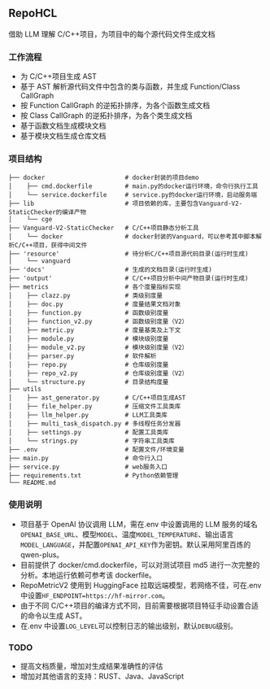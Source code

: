 ## RepoHCL

借助 LLM 理解 C/C++项目，为项目中的每个源代码文件生成文档

### 工作流程

- 为 C/C++项目生成 AST
- 基于 AST 解析源代码文件中包含的类与函数，并生成 Function/Class CallGraph
- 按 Function CallGraph 的逆拓扑排序，为各个函数生成文档
- 按 Class CallGraph 的逆拓扑排序，为各个类生成文档
- 基于函数文档生成模块文档
- 基于模块文档生成仓库文档

### 项目结构

```
├── docker                      # docker封装的项目demo
│    ├── cmd.dockerfile         # main.py的docker运行环境，命令行执行工具
│    └── service.dockerfile     # service.py的docker运行环境，启动服务端
├── lib                         # 项目依赖的库，主要包含Vanguard-V2-StaticChecker的编译产物
│    └── cge
├── Vanguard-V2-StaticChecker   # C/C++项目静态分析工具
│    └── docker                 # docker封装的Vanguard，可以参考其中脚本解析C/C++项目，获得中间文件
├── 'resource'                  # 待分析C/C++项目源代码目录(运行时生成)
│    └── vanguard
├── 'docs'                      # 生成的文档目录(运行时生成)
├── 'output'                    # C/C++项目分析中间产物目录(运行时生成)
├── metrics                     # 各个度量指标实现
│    ├── clazz.py               # 类级别度量
│    ├── doc.py                 # 度量结果文档对象
│    ├── function.py            # 函数级别度量
│    ├── function_v2.py         # 函数级别度量（V2）
│    ├── metric.py              # 度量基类及上下文
│    ├── module.py              # 模块级别度量
│    ├── module_v2.py           # 模块级别度量（V2）
│    ├── parser.py              # 软件解析
│    ├── repo.py                # 仓库级别度量
│    ├── repo_v2.py             # 仓库级别度量（V2）
│    └── structure.py           # 目录结构度量
├── utils
│    ├── ast_generator.py       # C/C++项目生成AST
│    ├── file_helper.py         # 压缩文件工具类库
│    ├── llm_helper.py          # LLM工具类库
│    ├── multi_task_dispatch.py # 多线程任务分发器
│    ├── settings.py            # 配置工具类库
│    └── strings.py             # 字符串工具类库
├── .env                        # 配置文件/环境变量
├── main.py                     # 命令行入口
├── service.py                  # web服务入口
├── requirements.txt            # Python依赖管理
└── README.md
```

### 使用说明

- 项目基于 OpenAI 协议调用 LLM，需在.env 中设置调用的 LLM 服务的域名`OPENAI_BASE_URL`、模型`MODEL`、温度`MODEL_TEMPERATURE`、输出语言`MODEL_LANGUAGE`，并配置`OPENAI_API_KEY`作为密钥。默认采用阿里百炼的 qwen-plus。
- 目前提供了 docker/cmd.dockerfile，可以对测试项目 md5 进行一次完整的分析。本地运行依赖可参考该 dockerfile。
- RepoMetricV2 使用到 HuggingFace 拉取远端模型，若网络不佳，可在.env 中设置`HF_ENDPOINT=https://hf-mirror.com`。
- 由于不同 C/C++项目的编译方式不同，目前需要根据项目特征手动设置合适的命令以生成 AST。
- 在.env 中设置`LOG_LEVEL`可以控制日志的输出级别，默认`DEBUG`级别。

### TODO

- 提高文档质量，增加对生成结果准确性的评估
- 增加对其他语言的支持：RUST、Java、JavaScript
